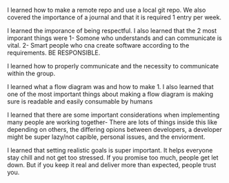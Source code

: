 I learned how to make a remote repo and use a local git repo. We also covered the importance of a journal and that it is required 1 entry per week.

I learned the imporance of being respectful. I also learned that the 2 most imporant things were 1- Somone who understands and can communicate is vital. 2- Smart people who cna create software according to the requirements. BE RESPONSIBLE.

I learned how to properly communicate and the necessity to communicate within the group.

I learned what a flow diagram was and how to make 1. I also learned that one of the most important things about making a flow diagram is making sure is readable and easily consumable by humans

I learned that there are some important considerations when implementing many people are working together- There are lots of things inside this like depending on others, the differing opions between developers, a developer might be super lazy/not capible, personal issues, and the enviorment.

I learned that setting realistic goals is super important. It helps everyone stay chill and not get too stressed. If you promise too much, people get let down. But if you keep it real and deliver more than expected, people trust you.

